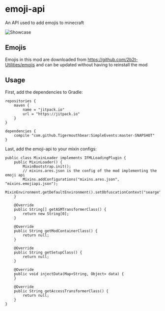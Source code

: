 # emoji-api
An API used to add emojis to minecraft

![Showcase](https://cdn.discordapp.com/attachments/661446370359640074/707343317263843378/2020-05-05_16.45.20.png)

## Emojis
Emojis in this mod are downloaded from https://github.com/2b2t-Utilities/emojis and can be updated without having to reinstall the mod

## Usage
First, add the dependencies to Gradle:
```
repositories {
    maven {
   	    name = "jitpack.io"
   		url = "https://jitpack.io"
   	}
}

dependencies {
    compile "com.github.Tigermouthbear:SimpleEvents:master-SNAPSHOT"
}
```
Last, add the emoji-api to your mixin configs:
```
public class MixinLoader implements IFMLLoadingPlugin {
	public MixinLoader() {
		MixinBootstrap.init();
		// mixins.ares.json is the config of the mod implementing the emoji api
		Mixins.addConfigurations("mixins.ares.json", "mixins.emojiapi.json");
		MixinEnvironment.getDefaultEnvironment().setObfuscationContext("searge");
	}

	@Override
	public String[] getASMTransformerClass() {
		return new String[0];
	}

	@Override
	public String getModContainerClass() {
		return null;
	}

	@Override
	public String getSetupClass() {
		return null;
	}

	@Override
	public void injectData(Map<String, Object> data) {
	}

	@Override
	public String getAccessTransformerClass() {
		return null;
	}
}
```
